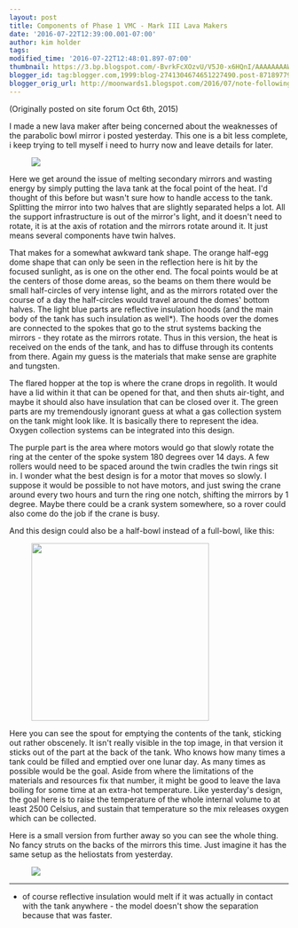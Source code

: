 ```yaml
---
layout: post
title: Components of Phase 1 VMC - Mark III Lava Makers
date: '2016-07-22T12:39:00.001-07:00'
author: kim holder
tags:
modified_time: '2016-07-22T12:48:01.897-07:00'
thumbnail: https://3.bp.blogspot.com/-BvrkFcXOzvU/V5J0-x6HQnI/AAAAAAAAWGk/FsrdZSvoQYwTlR1E8_8WCRHAek8Eb_JzQCK4B/s72-c/2015100620142656142ba221be1.jpg
blogger_id: tag:blogger.com,1999:blog-2741304674651227490.post-8718977964516934672
blogger_orig_url: http://moonwards1.blogspot.com/2016/07/note-following-is-one-of-various-posts_22.html
---
```


(Originally posted on site forum Oct 6th, 2015)

I made a new lava maker after being concerned about the weaknesses of the parabolic bowl mirror i posted yesterday. This one is a bit less complete, i keep trying to tell myself i need to hurry now and leave details for later.

<figure><img  src="https://www.moonwards.com/img/early-solar-furnace.jpg" /></figure>

Here we get around the issue of melting secondary mirrors and wasting energy by simply putting the lava tank at the focal point of the heat. I'd thought of this before but wasn't sure how to handle access to the tank. Splitting the mirror into two halves that are slightly separated helps a lot. All the support infrastructure is out of the mirror's light, and it doesn't need to rotate, it is at the axis of rotation and the mirrors rotate around it. It just means several components have twin halves.

That makes for a somewhat awkward tank shape. The orange half-egg dome shape that can only be seen in the reflection here is hit by the focused sunlight, as is one on the other end. The focal points would be at the centers of those dome areas, so the beams on them there would be small half-circles of very intense light, and as the mirrors rotated over the course of a day the half-circles would travel around the domes' bottom halves. The light blue parts are reflective insulation hoods (and the main body of the tank has such insulation as well*). The hoods over the domes are connected to the spokes that go to the strut systems backing the mirrors - they rotate as the mirrors rotate. Thus in this version, the heat is received on the ends of the tank, and has to diffuse through its contents from there. Again my guess is the materials that make sense are graphite and tungsten.

The flared hopper at the top is where the crane drops in regolith. It would have a lid within it that can be opened for that, and then shuts air-tight, and maybe it should also have insulation that can be closed over it. The green parts are my tremendously ignorant guess at what a gas collection system on the tank might look like. It is basically there to represent the idea. Oxygen collection systems can be integrated into this design.

The purple part is the area where motors would go that slowly rotate the ring at the center of the spoke system 180 degrees over 14 days. A few rollers would need to be spaced around the twin cradles the twin rings sit in. I wonder what the best design is for a motor that moves so slowly. I suppose it would be possible to not have motors, and just swing the crane around every two hours and turn the ring one notch, shifting the mirrors by 1 degree. Maybe there could be a crank system somewhere, so a rover could also come do the job if the crane is busy.

And this design could also be a half-bowl instead of a full-bowl, like this:

<figure><img border="0" height="320" src="https://www.moonwards.com/img/early-solar-furnace2.jpg" /></figure>

Here you can see the spout for emptying the contents of the tank, sticking out rather obscenely. It isn't really visible in the top image, in that version it sticks out of the part at the back of the tank. Who knows how many times a tank could be filled and emptied over one lunar day. As many times as possible would be the goal. Aside from where the limitations of the materials and resources fix that number, it might be good to leave the lava boiling for some time at an extra-hot temperature. Like yesterday's design, the goal here is to raise the temperature of the whole internal volume to at least 2500 Celsius, and sustain that temperature so the mix releases oxygen which can be collected.

Here is a small version from further away so you can see the whole thing. No fancy struts on the backs of the mirrors this time. Just imagine it has the same setup as the heliostats from yesterday.

<figure><img  src="https://www.moonwards.com/img/early-solar-furnace3.jpg"  /></figure>

-----------------------------------------------------------------------------
* of course reflective insulation would melt if it was actually in contact with the tank anywhere - the model doesn't show the separation because that was faster.
